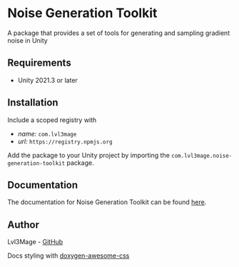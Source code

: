 ﻿[//]: # (/mainpage)

# Noise Generation Toolkit
A package that provides a set of tools for generating and sampling gradient noise in Unity
## Requirements
- Unity 2021.3 or later

## Installation
Include a scoped registry with
- _name:_ `com.lvl3mage`
- _url:_ `https://registry.npmjs.org`

Add the package to your Unity project by importing the `com.lvl3mage.noise-generation-toolkit` package.
## Documentation
The documentation for Noise Generation Toolkit can be found [here](https://lvl3mage.github.io/NoiseGenerationToolkit).

## Author
Lvl3Mage - [GitHub](https://github.com/lvl3mage)

Docs styling with [doxygen-awesome-css](https://github.com/jothepro/doxygen-awesome-css)
